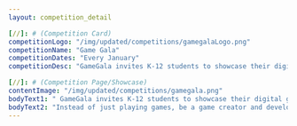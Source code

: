 ```yaml
---
layout: competition_detail

[//]: # (Competition Card)
competitionLogo: "/img/updated/competitions/gamegalaLogo.png"
competitionName: "Game Gala"
competitionDates: "Every January"  
competitionDesc: "GameGala invites K-12 students to showcase their digital game projects developed by themselves."

[//]: # (Competition Page/Showcase)
contentImage: "/img/updated/competitions/gamegala.png"
bodyText1: " GameGala invites K-12 students to showcase their digital game projects developed by themselves. Students may enter the competition individually or with a team."
bodyText2: "Instead of just playing games, be a game creator and developer!"
---
```

